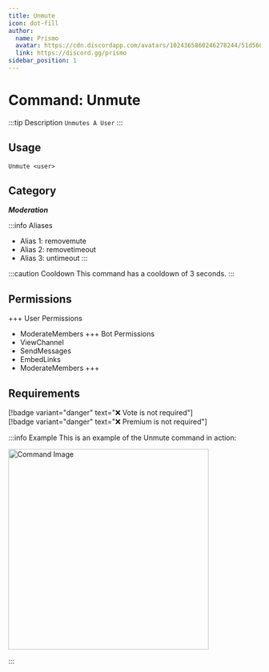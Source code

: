 ```yaml
---
title: Unmute
icon: dot-fill
author:
  name: Prismo
  avatar: https://cdn.discordapp.com/avatars/1024365860246278244/51d5603eff69376da9a21e86b07a75bd.png?size=2048
  link: https://discord.gg/prismo
sidebar_position: 1
---
```



# Command: Unmute

:::tip Description
`Unmutes A User`
:::

## Usage

```
Unmute <user>
```

## Category

_**Moderation**_

:::info Aliases
- Alias 1: removemute
- Alias 2: removetimeout
- Alias 3: untimeout
:::

:::caution Cooldown
This command has a cooldown of 3 seconds.
:::

## Permissions

+++ User Permissions
- ModerateMembers
+++ Bot Permissions
- ViewChannel
- SendMessages
- EmbedLinks
- ModerateMembers
+++

## Requirements

[!badge variant="danger" text="❌ Vote is not required"]  
[!badge variant="danger" text="❌ Premium is not required"]

:::info Example
This is an example of the Unmute command in action:

<img src="https://i.imgur.com/bNVC35D.png" alt="Command Image" width="400"/>

:::

